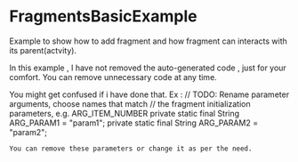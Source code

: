 # FragmentsBasicExample
Example to show how to add fragment and how  fragment can interacts with its parent(actvity).

In this example , I have not removed the auto-generated code , just for your comfort.
You can remove unnecessary code at any time.

You might get confused if i have done that.
Ex :
// TODO: Rename parameter arguments, choose names that match
    // the fragment initialization parameters, e.g. ARG_ITEM_NUMBER
    private static final String ARG_PARAM1 = "param1";
    private static final String ARG_PARAM2 = "param2";
    
    You can remove these parameters or change it as per the need.
